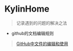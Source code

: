 # KylinHome
>记录遇到的问题的解决之法
* github的文档编辑规则<br>
>[GitHub中文件的编辑和使用](https://blog.csdn.net/Mr_Chungh/article/details/80815377)
